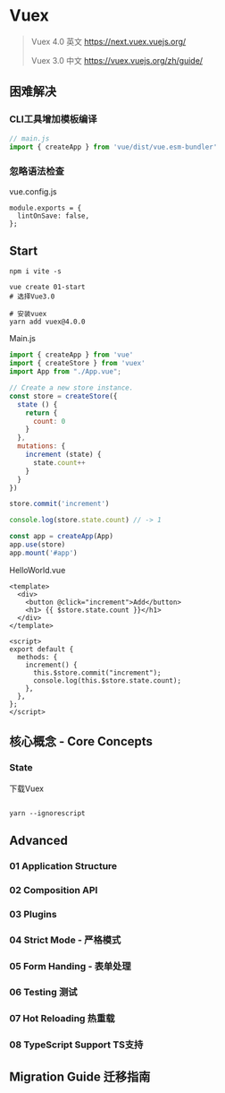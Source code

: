 # Vuex

> Vuex 4.0 英文 https://next.vuex.vuejs.org/
>
> Vuex 3.0 中文 https://vuex.vuejs.org/zh/guide/


## 困难解决
### CLI工具增加模板编译
```js
// main.js
import { createApp } from 'vue/dist/vue.esm-bundler'
```

### 忽略语法检查
vue.config.js
```
module.exports = {
  lintOnSave: false,
};

```

## Start

```
npm i vite -s
```



```
vue create 01-start
# 选择Vue3.0

# 安装vuex
yarn add vuex@4.0.0

```



Main.js

```js
import { createApp } from 'vue'
import { createStore } from 'vuex'
import App from "./App.vue";

// Create a new store instance.
const store = createStore({
  state () {
    return {
      count: 0
    }
  },
  mutations: {
    increment (state) {
      state.count++
    }
  }
})

store.commit('increment')

console.log(store.state.count) // -> 1

const app = createApp(App)
app.use(store)
app.mount('#app')

```

HelloWorld.vue

```
<template>
  <div>
    <button @click="increment">Add</button>
    <h1> {{ $store.state.count }}</h1>
  </div>
</template>

<script>
export default {
  methods: {
    increment() {
      this.$store.commit("increment");
      console.log(this.$store.state.count);
    },
  },
};
</script>
```

## 核心概念 - Core Concepts

### State



下载Vuex

```

yarn --ignorescript
```





## Advanced

### 01 Application Structure

### 02 Composition API

### 03 Plugins

### 04 Strict Mode - 严格模式

### 05 Form Handing - 表单处理

### 06 Testing 测试

### 07 Hot Reloading 热重载

### 08 TypeScript Support TS支持

## Migration Guide 迁移指南



